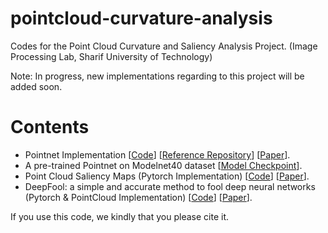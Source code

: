 # pointcloud-curvature-analysis
Codes for the Point Cloud Curvature and Saliency Analysis Project. (Image Processing Lab, Sharif University of Technology)

Note: In progress, new implementations regarding to this project will be added soon.

# Contents
- Pointnet Implementation [[Code](https://github.com/kimianoorbakhsh/pointcloud-curvature-analysis/blob/main/src/Pointnet_model.py)] [[Reference Repository](https://github.com/aryanmikaeili/Pointnet-CW-attacky)] [[Paper](https://arxiv.org/abs/1612.00593)].
- A pre-trained Pointnet on Modelnet40 dataset [[Model Checkpoint](https://github.com/kimianoorbakhsh/pointcloud-curvature-analysis/tree/main/models)].
- Point Cloud Saliency Maps (Pytorch Implementation) [[Code](https://github.com/kimianoorbakhsh/pointcloud-curvature-analysis/blob/main/src/saliency_map.py)] [[Paper](https://arxiv.org/abs/1812.01687)].
- DeepFool: a simple and accurate method to fool deep neural networks (Pytorch & PointCloud Implementation) [[Code](https://github.com/kimianoorbakhsh/pointcloud-curvature-analysis/blob/main/src/deep_fool.py)] [[Paper](https://arxiv.org/pdf/1511.04599.pdf)].

If you use this code, we kindly that you please cite it.
